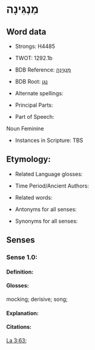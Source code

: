 # מַנְגִּינָה

<!-- Status: S2="NeedsEdits" -->
<!-- Lexica used for edits:   -->

## Word data

* Strongs: H4485

* TWOT: 1292.1b

* BDB Reference: [מַנְגִּינָה](rc://en/bdb/dict/n.av.ac)

* BDB Root: [נגן](rc://en/bdb/dict/n.av.aa)

* Alternate spellings:

* Principal Parts:

* Part of Speech:

Noun Feminine

* Instances in Scripture: TBS

## Etymology:

* Related Language glosses:

* Time Period/Ancient Authors:

* Related words:

* Antonyms for all senses:

* Synonyms for all senses:

## Senses

### Sense 1.0:

#### Definition:

#### Glosses:

mocking; derisive; song; 

#### Explanation:

#### Citations:

[La 3:63](rc://he/uhb/book/lam/3/63); 

